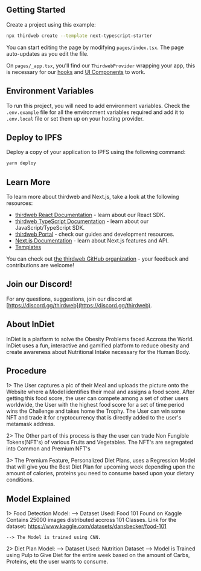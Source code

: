 ## Getting Started

Create a project using this example:

```bash
npx thirdweb create --template next-typescript-starter
```

You can start editing the page by modifying `pages/index.tsx`. The page auto-updates as you edit the file.

On `pages/_app.tsx`, you'll find our `ThirdwebProvider` wrapping your app, this is necessary for our [hooks](https://portal.thirdweb.com/react) and
[UI Components](https://portal.thirdweb.com/ui-components) to work.

## Environment Variables

To run this project, you will need to add environment variables. Check the `.env.example` file for all the environment variables required and add it to `.env.local` file or set them up on your hosting provider.

## Deploy to IPFS

Deploy a copy of your application to IPFS using the following command:

```bash
yarn deploy
```

## Learn More

To learn more about thirdweb and Next.js, take a look at the following resources:

- [thirdweb React Documentation](https://docs.thirdweb.com/react) - learn about our React SDK.
- [thirdweb TypeScript Documentation](https://docs.thirdweb.com/typescript) - learn about our JavaScript/TypeScript SDK.
- [thirdweb Portal](https://docs.thirdweb.com) - check our guides and development resources.
- [Next.js Documentation](https://nextjs.org/docs) - learn about Next.js features and API.
- [Templates](https://thirdweb.com/templates)

You can check out [the thirdweb GitHub organization](https://github.com/thirdweb-dev) - your feedback and contributions are welcome!

## Join our Discord!

For any questions, suggestions, join our discord at [https://discord.gg/thirdweb](https://discord.gg/thirdweb).


## About InDiet

InDiet is a platform to solve the Obesity Problems faced Accross the World. InDiet uses a fun, interactive and gamified platform to reduce obesity and create awareness about Nutritional Intake necessary for the Human Body.

## Procedure

1> The User captures a pic of their Meal and uploads the picture onto the Website where a Model identifies their meal and assigns a food score. After getting this food score, the user can compete among a set of other users worldwide, the User with the highest food score for a set of time period wins the Challenge and takes home the Trophy. The User can win some NFT and trade it for cryptocurrency that is directly added to the user's metamask address.

2> The Other part of this process is thay the user can trade Non Fungible Tokens(NFT's) of various Fruits and Vegetables. The NFT's are segregated into Common and Premium NFT's

3> The Premium Feature, Personalized Diet Plans, uses a Regression Model that will give you the Best Diet Plan for upcoming week depending upon the amount of calories, proteins you need to consume based upon your dietary conditions.

## Model Explained

1> Food Detection Model:
    --> Dataset Used: Food 101
        Found on Kaggle
        Contains 25000 images distributed accross 101 Classes.
        Link for the dataset: https://www.kaggle.com/datasets/dansbecker/food-101

    --> The Model is trained using CNN.

2> Diet Plan Model: 
    --> Dataset Used: Nutrition Dataset
    --> Model is Trained using Pulp to Give Diet for the entire week based on the amount of Carbs, Proteins, etc the user wants to consume.